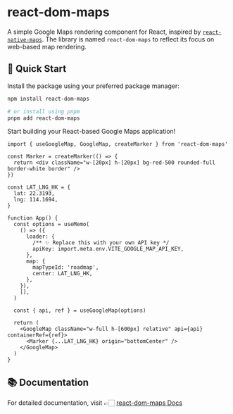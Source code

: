 # react-dom-maps

A simple Google Maps rendering component for React, inspired by [`react-native-maps`](https://github.com/react-native-maps/react-native-maps?tab=readme-ov-file#component-api). The library is named `react-dom-maps` to reflect its focus on web-based map rendering.

## 🚀 Quick Start

Install the package using your preferred package manager:

```bash
npm install react-dom-maps

# or install using pnpm
pnpm add react-dom-maps
```

Start building your React-based Google Maps application!

```tsx
import { useGoogleMap, GoogleMap, createMarker } from 'react-dom-maps'

const Marker = createMarker(() => {
  return <div className="w-[20px] h-[20px] bg-red-500 rounded-full border-white border" />
})

const LAT_LNG_HK = {
  lat: 22.3193,
  lng: 114.1694,
}

function App() {
  const options = useMemo(
    () => ({
      loader: {
        /** ✨ Replace this with your own API key */
        apiKey: import.meta.env.VITE_GOOGLE_MAP_API_KEY,
      },
      map: {
        mapTypeId: 'roadmap',
        center: LAT_LNG_HK,
      },
    }),
    [],
  )

  const { api, ref } = useGoogleMap(options)

  return (
    <GoogleMap className="w-full h-[600px] relative" api={api} containerRef={ref}>
      <Marker {...LAT_LNG_HK} origin="bottomCenter" />
    </GoogleMap>
  )
}
```

## 📚 Documentation

For detailed documentation, visit 👉🏻 [react-dom-maps Docs](https://rankangkang.github.io/react-dom-maps/)
